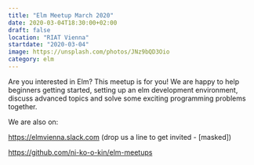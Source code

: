 ```yaml
---
title: "Elm Meetup March 2020"
date: 2020-03-04T18:30:00+02:00
draft: false
location: "RIAT Vienna"
startdate: "2020-03-04"
image: https://unsplash.com/photos/JNz9bQD3Oio
category: elm
---
```


Are you interested in Elm? This meetup is for you! We are happy to help beginners getting started, setting up an elm development environment, discuss advanced topics and solve some exciting programming problems together.


We are also on:

https://elmvienna.slack.com (drop us a line to get invited - [masked])

https://github.com/ni-ko-o-kin/elm-meetups
